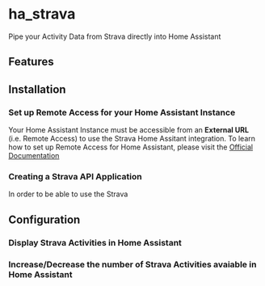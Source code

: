 # ha_strava
Pipe your Activity Data from Strava directly into Home Assistant

## Features
## Installation
### Set up Remote Access for your Home Assistant Instance
Your Home Assistant Instance must be accessible from an **External URL** (i.e. Remote Access) to use the Strava Home Assitant integration. To learn how to set up Remote Access for Home Assistant, please visit the [Official Documentation](https://www.home-assistant.io/docs/configuration/remote/)
### Creating a Strava API Application
In order to be able to use the Strava 
## Configuration
### Display Strava Activities in Home Assistant
### Increase/Decrease the number of Strava Activities avaiable in Home Assistant
